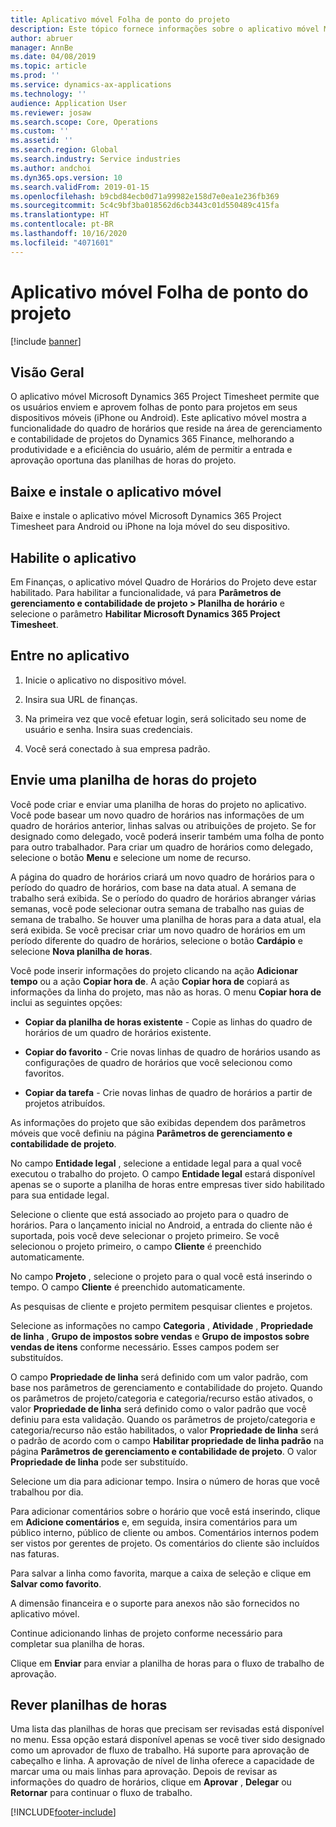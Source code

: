 ```yaml
---
title: Aplicativo móvel Folha de ponto do projeto
description: Este tópico fornece informações sobre o aplicativo móvel Microsoft Dynamics 365 Project Timesheet. O aplicativo móvel Folha de ponto do projeto permite que os usuários enviem e aprovem folhas de ponto para projetos em seus dispositivos móveis.
author: abruer
manager: AnnBe
ms.date: 04/08/2019
ms.topic: article
ms.prod: ''
ms.service: dynamics-ax-applications
ms.technology: ''
audience: Application User
ms.reviewer: josaw
ms.search.scope: Core, Operations
ms.custom: ''
ms.assetid: ''
ms.search.region: Global
ms.search.industry: Service industries
ms.author: andchoi
ms.dyn365.ops.version: 10
ms.search.validFrom: 2019-01-15
ms.openlocfilehash: b9cbd84ecb0d71a99982e158d7e0ea1e236fb369
ms.sourcegitcommit: 5c4c9bf3ba018562d6cb3443c01d550489c415fa
ms.translationtype: HT
ms.contentlocale: pt-BR
ms.lasthandoff: 10/16/2020
ms.locfileid: "4071601"
---
```

# <a name="project-timesheet-mobile-application"></a>Aplicativo móvel Folha de ponto do projeto

[!include [banner](../includes/banner.md)]

## <a name="overview"></a>Visão Geral

O aplicativo móvel Microsoft Dynamics 365 Project Timesheet permite que os usuários enviem e aprovem folhas de ponto para projetos em seus dispositivos móveis (iPhone ou Android). Este aplicativo móvel mostra a funcionalidade do quadro de horários que reside na área de gerenciamento e contabilidade de projetos do Dynamics 365 Finance, melhorando a produtividade e a eficiência do usuário, além de permitir a entrada e aprovação oportuna das planilhas de horas do projeto.

## <a name="download-and-install-the-mobile-app"></a>Baixe e instale o aplicativo móvel

Baixe e instale o aplicativo móvel Microsoft Dynamics 365 Project Timesheet para Android ou iPhone na loja móvel do seu dispositivo.

## <a name="enable-the-app"></a>Habilite o aplicativo 

Em Finanças, o aplicativo móvel Quadro de Horários do Projeto deve estar habilitado. Para habilitar a funcionalidade, vá para **Parâmetros de gerenciamento e contabilidade de projeto \> Planilha de horário** e selecione o parâmetro **Habilitar Microsoft Dynamics 365 Project Timesheet**.

## <a name="sign-in-to-the-app"></a>Entre no aplicativo

1.  Inicie o aplicativo no dispositivo móvel.

2.  Insira sua URL de finanças.

3.  Na primeira vez que você efetuar login, será solicitado seu nome de usuário e senha. Insira suas credenciais.

4.  Você será conectado à sua empresa padrão.

## <a name="submit-a-project-timesheet"></a>Envie uma planilha de horas do projeto

Você pode criar e enviar uma planilha de horas do projeto no aplicativo. Você pode basear um novo quadro de horários nas informações de um quadro de horários anterior, linhas salvas ou atribuições de projeto. Se for designado como delegado, você poderá inserir também uma folha de ponto para outro trabalhador. Para criar um quadro de horários como delegado, selecione o botão **Menu** e selecione um nome de recurso.

A página do quadro de horários criará um novo quadro de horários para o período do quadro de horários, com base na data atual. A semana de trabalho será exibida. Se o período do quadro de horários abranger várias semanas, você pode selecionar outra semana de trabalho nas guias de semana de trabalho.
Se houver uma planilha de horas para a data atual, ela será exibida. Se você precisar criar um novo quadro de horários em um período diferente do quadro de horários, selecione o botão **Cardápio** e selecione **Nova planilha de horas**.

Você pode inserir informações do projeto clicando na ação **Adicionar tempo** ou a ação **Copiar hora de**. A ação **Copiar hora de** copiará as informações da linha do projeto, mas não as horas. O menu **Copiar hora de** inclui as seguintes opções:

- **Copiar da planilha de horas existente** - Copie as linhas do quadro de horários de um quadro de horários existente.

- **Copiar do favorito** - Crie novas linhas de quadro de horários usando as configurações de quadro de horários que você selecionou como favoritos.

- **Copiar da tarefa** - Crie novas linhas de quadro de horários a partir de projetos atribuídos.

As informações do projeto que são exibidas dependem dos parâmetros móveis que você definiu na página **Parâmetros de gerenciamento e contabilidade de projeto**.

No campo **Entidade legal** , selecione a entidade legal para a qual você executou o trabalho do projeto. O campo **Entidade legal** estará disponível apenas se o suporte a planilha de horas entre empresas tiver sido habilitado para sua entidade legal.

Selecione o cliente que está associado ao projeto para o quadro de horários. Para o lançamento inicial no Android, a entrada do cliente não é suportada, pois você deve selecionar o projeto primeiro. Se você selecionou o projeto primeiro, o campo **Cliente** é preenchido automaticamente.

No campo **Projeto** , selecione o projeto para o qual você está inserindo o tempo. O campo **Cliente** é preenchido automaticamente.

As pesquisas de cliente e projeto permitem pesquisar clientes e projetos.

Selecione as informações no campo **Categoria** , **Atividade** , **Propriedade de linha** , **Grupo de impostos sobre vendas** e **Grupo de impostos sobre vendas de itens** conforme necessário. Esses campos podem ser substituídos.

O campo **Propriedade de linha** será definido com um valor padrão, com base nos parâmetros de gerenciamento e contabilidade do projeto. Quando os parâmetros de projeto/categoria e categoria/recurso estão ativados, o valor **Propriedade de linha** será definido como o valor padrão que você definiu para esta validação. Quando os parâmetros de projeto/categoria e categoria/recurso não estão habilitados, o valor **Propriedade de linha** será o padrão de acordo com o campo **Habilitar propriedade de linha padrão** na página **Parâmetros de gerenciamento e contabilidade de projeto**. O valor **Propriedade de linha** pode ser substituído.

Selecione um dia para adicionar tempo. Insira o número de horas que você trabalhou por dia.

Para adicionar comentários sobre o horário que você está inserindo, clique em **Adicione comentários** e, em seguida, insira comentários para um público interno, público de cliente ou ambos.
Comentários internos podem ser vistos por gerentes de projeto. Os comentários do cliente são incluídos nas faturas.

Para salvar a linha como favorita, marque a caixa de seleção e clique em **Salvar como favorito**.

A dimensão financeira e o suporte para anexos não são fornecidos no aplicativo móvel.

Continue adicionando linhas de projeto conforme necessário para completar sua planilha de horas.

Clique em **Enviar** para enviar a planilha de horas para o fluxo de trabalho de aprovação.

## <a name="review-timesheets"></a>Rever planilhas de horas

Uma lista das planilhas de horas que precisam ser revisadas está disponível no menu. Essa opção estará disponível apenas se você tiver sido designado como um aprovador de fluxo de trabalho. Há suporte para aprovação de cabeçalho e linha. A aprovação de nível de linha oferece a capacidade de marcar uma ou mais linhas para aprovação. Depois de revisar as informações do quadro de horários, clique em **Aprovar** , **Delegar** ou **Retornar** para continuar o fluxo de trabalho.


[!INCLUDE[footer-include](../includes/footer-banner.md)]